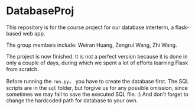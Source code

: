 # DatabaseProj

This repository is for the course project for our database interterm, a flask-based web app. 

The group members include: Weiran Huang, Zengrui Wang, Zhi Wang.

The project is now finished. It is not a perfect version because it is done in only a couple of days, during which we spent a lot of efforts learning Flask from scratch.

 Before running the `run.py`， you have to create the database first. The SQL scripts are in the `sql` folder, but forgive us for any possible omission, since sometimes we may fail to save the executed SQL file. :) And don't forget to change the hardcoded path for database to your own.